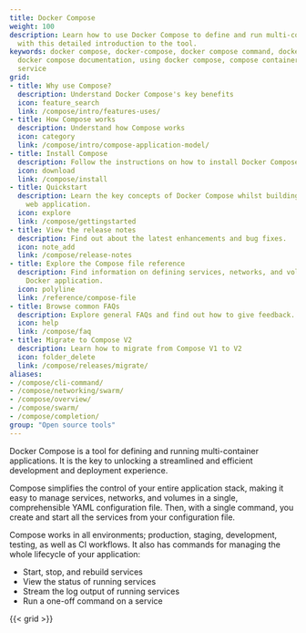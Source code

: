 ```yaml
---
title: Docker Compose
weight: 100
description: Learn how to use Docker Compose to define and run multi-container applications
  with this detailed introduction to the tool.
keywords: docker compose, docker-compose, docker compose command, docker compose files,
  docker compose documentation, using docker compose, compose container, docker compose
  service
grid:
- title: Why use Compose?
  description: Understand Docker Compose's key benefits
  icon: feature_search
  link: /compose/intro/features-uses/
- title: How Compose works 
  description: Understand how Compose works
  icon: category
  link: /compose/intro/compose-application-model/
- title: Install Compose
  description: Follow the instructions on how to install Docker Compose.
  icon: download
  link: /compose/install
- title: Quickstart
  description: Learn the key concepts of Docker Compose whilst building a simple Python
    web application.
  icon: explore
  link: /compose/gettingstarted
- title: View the release notes
  description: Find out about the latest enhancements and bug fixes.
  icon: note_add
  link: /compose/release-notes
- title: Explore the Compose file reference
  description: Find information on defining services, networks, and volumes for a
    Docker application.
  icon: polyline
  link: /reference/compose-file
- title: Browse common FAQs
  description: Explore general FAQs and find out how to give feedback.
  icon: help
  link: /compose/faq
- title: Migrate to Compose V2
  description: Learn how to migrate from Compose V1 to V2
  icon: folder_delete
  link: /compose/releases/migrate/
aliases:
- /compose/cli-command/
- /compose/networking/swarm/
- /compose/overview/
- /compose/swarm/
- /compose/completion/
group: "Open source tools"
---
```


Docker Compose is a tool for defining and running multi-container applications. 
It is the key to unlocking a streamlined and efficient development and deployment experience. 

Compose simplifies the control of your entire application stack, making it easy to manage services, networks, and volumes in a single, comprehensible YAML configuration file. Then, with a single command, you create and start all the services
from your configuration file.

Compose works in all environments; production, staging, development, testing, as
well as CI workflows. It also has commands for managing the whole lifecycle of your application:

 * Start, stop, and rebuild services
 * View the status of running services
 * Stream the log output of running services
 * Run a one-off command on a service

{{< grid >}}
